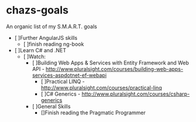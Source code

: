 chazs-goals
===========

An organic list of my S.M.A.R.T. goals

- [ ]Further AngularJS skills
  - [ ]finish reading ng-book
- [ ]Learn C# and .NET
  - [ ]Watch:
    - [ ]Building Web Apps & Services with Entity Framework and Web API - http://www.pluralsight.com/courses/building-web-apps-services-aspdotnet-ef-webapi
      - [ ]Practical LINQ - http://www.pluralsight.com/courses/practical-linq
      - [ ]C# Generics - http://www.pluralsight.com/courses/csharp-generics
    - [ ]General Skills
      - []Finish reading the Pragmatic Programmer

